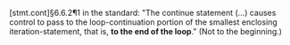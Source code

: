 [stmt.cont]§6.6.2¶1 in the standard: "The continue statement (...) causes control to pass to the loop-continuation portion of the smallest enclosing iteration-statement, that is, **to the end of the loop**." (Not to the beginning.)